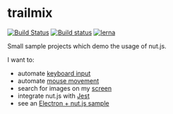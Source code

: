 # trailmix

[![Build Status](https://travis-ci.com/nut-tree/trailmix.svg?branch=master)](https://travis-ci.com/nut-tree/trailmix)
[![Build status](https://ci.appveyor.com/api/projects/status/u0qcph1kt4rp3r4p/branch/master?svg=true)](https://ci.appveyor.com/project/s1hofmann/trailmix/branch/master)
[![lerna](https://img.shields.io/badge/maintained%20with-lerna-cc00ff.svg)](https://lernajs.io/)

Small sample projects which demo the usage of nut.js.

I want to:

- automate [keyboard input](./packages/keyboard-test/README.md)
- automate [mouse movement](./packages/mouse-test/README.md)
- search for images on my [screen](./packages/screen-test/README.md)
- integrate nut.js with [Jest](./packages/jest-test/README.md)
- see an [Electron + nut.js sample](./packages/electron-sample/README.md)
